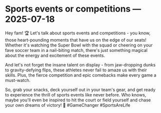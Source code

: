 # Sports events or competitions — 2025-07-18

Hey fam! 🏆 Let's talk about sports events and competitions - you know, those heart-pounding moments that have us on the edge of our seats! Whether it's watching the Super Bowl with the squad or cheering on your fave soccer team in a nail-biting match, there's just something magical about the energy and excitement of these events.

And let's not forget the insane talent on display - from jaw-dropping dunks to gravity-defying flips, these athletes never fail to amaze us with their skills. Plus, the fierce competition and epic comebacks make every game a must-watch.

So, grab your snacks, deck yourself out in your team's gear, and get ready to experience the thrill of sports events like never before. Who knows, maybe you'll even be inspired to hit the court or field yourself and chase your own dreams of victory! 🌟 #GameChanger #SportsAreLife